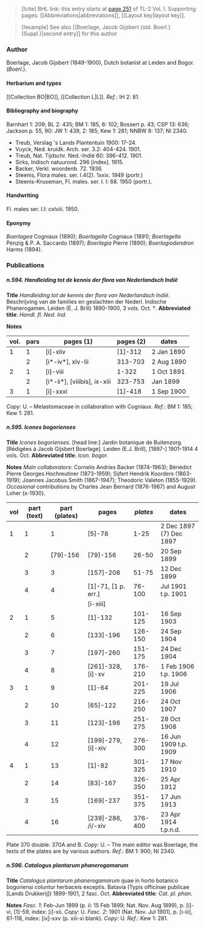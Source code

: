 > [!cite] BHL link: this entry starts at [page 251](https://www.biodiversitylibrary.org/item/103414#page/299/mode/1up) of TL-2 Vol. I.
> Supporting pages: [[Abbreviations|abbreviations]], [[Layout key|layout key]].

> [!example] See also [[Boerlage, Jacob Gijsbert {std. Boerl.} (Suppl.)|second entry]] for this author

### Author

Boerlage, Jacob Gijsbert (1849-1900), Dutch botanist at Leiden and Bogor. (*Boerl.*).

#### Herbarium and types

[[Collection BO|BO]], [[Collection L|L]].
*Ref*.: IH 2: 81.

#### Bibliography and biography

Barnhart 1: 209; BL 2: 435; BM 1: 185, 6: 102; Bossert p. 43; CSP 13: 636; Jackson p. 55, 90: JW 1: 439, 2: 185; Kew 1: 281; NNBW 8: 137; NI 2340.
- Treub, Verslag 's Lands Plantentuin 1900: 17-24.
- Vuyck, Ned. kruidk. Arch. ser. 3.2: 404-424. 1901.
- Treub, Nat. Tijdschr. Ned.-Indië 60: 396-412. 1901.
- Sirks, Indisch natuurond. 296 \[index\]. 1915.
- Backer, Verkl. woordenb. 72. 1936.
- Steenis, Flora males. ser. I.4(2). 1xxix. 1949 (portr.)
- Steenis-Kruseman, Fl. males. ser. I. I: 68. 1950 (portr.).

#### Handwriting

Fl. males ser. I.I: cxlviii. 1950.

#### Eponymy

*Boerlagea* Cogniaux (1890); *Boerlagella* Cogniaux (1891); *Boerlagella* Penzig & P. A. Saccardo (1897); *Boerlagia* Pierre (1890); *Boerlagiodendron* Harms (1894).

### Publications

##### n.594. Handleiding tot de kennis der flora van Nederlandsch Indië

**Title**
*Handleiding tot de kennis der flora van Nederlandsch Indië*. Beschrijving van de families en geslachten der Nederl. Indische Phanerogamen. Leiden (E. J. Brill) 1890-1900, 3 vols. Oct. †.
**Abbreviated title**: *Handl. fl. Ned. Ind.*

**Notes**

|vol.	|pars	|pages (1)	|pages (2)	|dates|
|---	|---	|---	|---	|---	|
|1	|1	|\[i\]-xliv	|\[1\]-312	|2 Jan 1890|
|	|2	|\[i\*-iv\*\], xlv-lii	|313-703	|2 Aug 1890|
|2	|1	|\[i\]-viii	|1-322	|1 Oct 1891|
|	|2	|\[i\*-ii\*\], \[viiibis\], ix-xiii	|323-753	|Jan 1899|
|3	|1	|\[i\]-xxxi	|\[1\]-418	|1 Sep 1900|

*Copy*: U. – Melastomaceae in collaboration with Cogniaux.
*Ref*.: BM 1: 185; Kew 1: 281.

##### n.595. Icones bogorienses

**Title**
*Icones bogorienses*. \[head line:\] Jardin botanique de Buitenzorg. \[Rédigées à Jacob Gijsbert Boerlage\]. Leiden (E.J. Brill), \[1897-\] 1901-1914 4 vols. Oct.
**Abbreviated title**: *Icon. bogor.*

**Notes**
*Main collaborators*: Cornelis Andries Backer (1874-1963); Bénédict Pierre Georges Hochreutiner (1873-1959); Sijfert Hendrik Koorders (1863-1919); Joannes Jacobus Smith (1867-1947); Theodoric Valeton (1855-1929). *Occasional* contributions by Charles Jean Bernard (1876-1967) and August Loher (x-1930).

|vol	|part (text)	|part (plates)	|pages	|*plates*	|dates|
|---	|---	|---	|---	|---	|---	|
|1	|1	|1	|\[5\]-78	|1-25	|2 Dec 1897 (7) Dec 1897|
|	|2	|\[79\]-156	|\[79\]-156	|26-50	|20 Sep 1899|
|	|3	|3	|\[157\]-208	|51-75	|12 Dec 1899|
|	|4	|4	|\[1\]-71, \[1 p. err.\]	|76-100	|Jul 1901 t.p. 1901|
|	|	|	|\[i-xiii\]|
|2	|1	|5	|\[1\]-132	|101-125	|16 Sep 1903|
|	|2	|6	|\[133\]-196	|126-150	|24 Sep 1904|
|	|3	|7	|\[197\]-260	|151-175	|24 Dec 1904|
|	|4	|8	|\[261\]-328, \[i\]-xv	|176-210	|1 Feb 1906 t.p. 1906|
|3	|1	|9	|\[1\]-64	|201-225	|19 Jul 1906|
|	|2	|10	|\[65\]-122	|216-250	|24 Oct 1907|
|	|3	|11	|\[123\]-198	|251-275	|28 Oct 1908|
|	|4	|12	|\[199\]-279, \[i\]-xiv	|276-300	|16 Jun 1909 t.p. 1909|
|4	|1	|13	|\[1\]-82	|301-325	|17 Nov 1910|
|	|2	|14	|\[83\]-167	|326-350	|25 Apr 1912|
|	|3	|15	|\[169\]-237	|351-375	|17 Jun 1913|
|	|4	|16	|\[239\]-286, /i/-xiv	|376-400	|23 Apr 1914 t.p.n.d.|

Plate 370 double: 370A and B. *Copy*: U. – The main editor was Boerlage, the texts of the plates are by various authors.
*Ref*.: BM 1: 900; NI 2340.

##### n.596. Catalogus plantarum phanerogamarum

**Title**
*Catalogus plantarum phanerogamarum* quae in horto botanico bogoriensi coluntur herbaceis exceptis. Batavia (Typis officinae publicae \[Lands Drukkerij\]) 1899-1901, 2 fasc. Oct.
**Abbreviated title**: *Cat. pl. phan.*

**Notes**
*Fasc. 1*: Feb-Jun 1899 (p. ii: 15 Feb 1899; Nat. Nov. Aug 1899), p. \[i\]-vi, \[1\]-59, index: \[i\]-xii. *Copy*: U.
*Fasc. 2*: 1901 (Nat. Nov. Jul 1901), p. \[i-iii\], 61-118, index: \[ix\]-xxv (p. xiii-xi blank).
*Copy*: U.
*Ref*.: Kew 1: 281.

